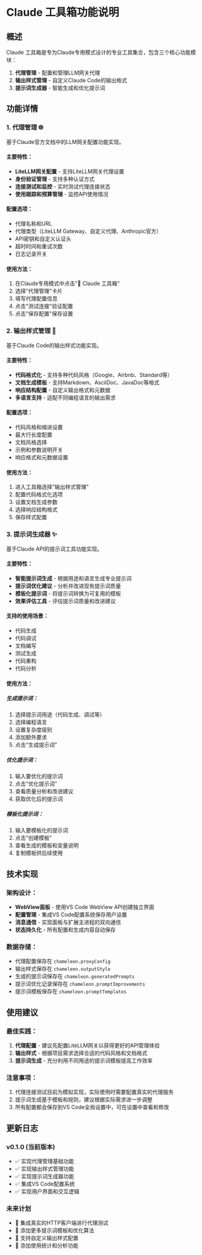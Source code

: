 # Claude 工具箱功能说明

## 概述

Claude 工具箱是专为Claude专用模式设计的专业工具集合，包含三个核心功能模块：

1. **代理管理** - 配置和管理LLM网关代理
2. **输出样式管理** - 自定义Claude Code的输出格式
3. **提示词生成器** - 智能生成和优化提示词

## 功能详情

### 1. 代理管理 🌐

基于Claude官方文档中的LLM网关配置功能实现。

#### 主要特性：
- **LiteLLM网关配置** - 支持LiteLLM网关代理设置
- **身份验证管理** - 支持多种认证方式
- **连接测试和监控** - 实时测试代理连接状态
- **使用跟踪和预算管理** - 监控API使用情况

#### 配置选项：
- 代理名称和URL
- 代理类型（LiteLLM Gateway、自定义代理、Anthropic官方）
- API密钥和自定义认证头
- 超时时间和重试次数
- 日志记录开关

#### 使用方法：
1. 在Claude专用模式中点击"🧰 Claude 工具箱"
2. 选择"代理管理"卡片
3. 填写代理配置信息
4. 点击"测试连接"验证配置
5. 点击"保存配置"保存设置

### 2. 输出样式管理 🎨

基于Claude Code的输出样式功能实现。

#### 主要特性：
- **代码格式化** - 支持多种代码风格（Google、Airbnb、Standard等）
- **文档生成模板** - 支持Markdown、AsciiDoc、JavaDoc等格式
- **响应结构配置** - 自定义输出格式和元数据
- **多语言支持** - 适配不同编程语言的输出需求

#### 配置选项：
- 代码风格和缩进设置
- 最大行长度配置
- 文档风格选择
- 示例和参数说明开关
- 响应格式和元数据设置

#### 使用方法：
1. 进入工具箱选择"输出样式管理"
2. 配置代码格式化选项
3. 设置文档生成参数
4. 选择响应结构格式
5. 保存样式配置

### 3. 提示词生成器 ✨

基于Claude API的提示词工具功能实现。

#### 主要特性：
- **智能提示词生成** - 根据用途和语言生成专业提示词
- **提示词优化建议** - 分析并改进现有提示词质量
- **模板化提示词** - 将提示词转换为可复用的模板
- **效果评估工具** - 评估提示词质量和改进建议

#### 支持的使用场景：
- 代码生成
- 代码调试
- 文档编写
- 测试生成
- 代码重构
- 代码分析

#### 使用方法：

##### 生成提示词：
1. 选择提示词用途（代码生成、调试等）
2. 选择编程语言
3. 设置复杂度级别
4. 添加额外要求
5. 点击"生成提示词"

##### 优化提示词：
1. 输入要优化的提示词
2. 点击"优化提示词"
3. 查看质量分析和改进建议
4. 获取优化后的提示词

##### 模板化提示词：
1. 输入要模板化的提示词
2. 点击"创建模板"
3. 查看生成的模板和变量说明
4. 复制模板供后续使用

## 技术实现

### 架构设计：
- **WebView面板** - 使用VS Code WebView API创建独立界面
- **配置管理** - 集成VS Code配置系统保存用户设置
- **消息通信** - 实现面板与扩展主进程的双向通信
- **状态持久化** - 所有配置和生成内容自动保存

### 数据存储：
- 代理配置保存在 `chameleon.proxyConfig`
- 输出样式保存在 `chameleon.outputStyle`
- 生成的提示词保存在 `chameleon.generatedPrompts`
- 提示词优化记录保存在 `chameleon.promptImprovements`
- 提示词模板保存在 `chameleon.promptTemplates`

## 使用建议

### 最佳实践：
1. **代理配置** - 建议先配置LiteLLM网关以获得更好的API管理体验
2. **输出样式** - 根据项目需求选择合适的代码风格和文档格式
3. **提示词生成** - 充分利用不同用途的提示词模板提高工作效率

### 注意事项：
1. 代理连接测试目前为模拟实现，实际使用时需要配置真实的代理服务
2. 提示词生成基于模板和规则，建议根据实际需求进一步调整
3. 所有配置都会保存到VS Code全局设置中，可在设置中查看和修改

## 更新日志

### v0.1.0 (当前版本)
- ✅ 实现代理管理基础功能
- ✅ 实现输出样式管理功能
- ✅ 实现提示词生成器功能
- ✅ 集成VS Code配置系统
- ✅ 实现用户界面和交互逻辑

### 未来计划
- 🔄 集成真实的HTTP客户端进行代理测试
- 🔄 添加更多提示词模板和优化算法
- 🔄 支持自定义输出样式配置
- 🔄 添加使用统计和分析功能
